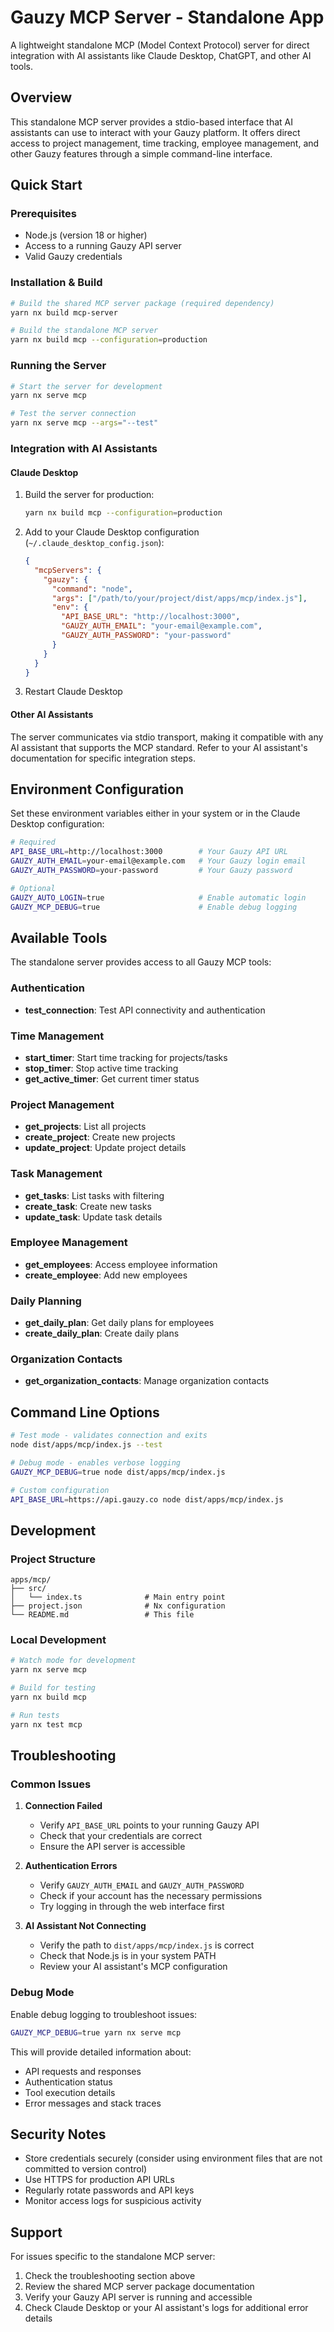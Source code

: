 # Gauzy MCP Server - Standalone App

A lightweight standalone MCP (Model Context Protocol) server for direct integration with AI assistants like Claude Desktop, ChatGPT, and other AI tools.

## Overview

This standalone MCP server provides a stdio-based interface that AI assistants can use to interact with your Gauzy platform. It offers direct access to project management, time tracking, employee management, and other Gauzy features through a simple command-line interface.

## Quick Start

### Prerequisites

- Node.js (version 18 or higher)
- Access to a running Gauzy API server
- Valid Gauzy credentials

### Installation & Build

```bash
# Build the shared MCP server package (required dependency)
yarn nx build mcp-server

# Build the standalone MCP server
yarn nx build mcp --configuration=production
```

### Running the Server

```bash
# Start the server for development
yarn nx serve mcp

# Test the server connection
yarn nx serve mcp --args="--test"
```

### Integration with AI Assistants

#### Claude Desktop

1. Build the server for production:
   ```bash
   yarn nx build mcp --configuration=production
   ```

2. Add to your Claude Desktop configuration (`~/.claude_desktop_config.json`):
   ```json
   {
     "mcpServers": {
       "gauzy": {
         "command": "node",
         "args": ["/path/to/your/project/dist/apps/mcp/index.js"],
         "env": {
           "API_BASE_URL": "http://localhost:3000",
           "GAUZY_AUTH_EMAIL": "your-email@example.com",
           "GAUZY_AUTH_PASSWORD": "your-password"
         }
       }
     }
   }
   ```

3. Restart Claude Desktop

#### Other AI Assistants

The server communicates via stdio transport, making it compatible with any AI assistant that supports the MCP standard. Refer to your AI assistant's documentation for specific integration steps.

## Environment Configuration

Set these environment variables either in your system or in the Claude Desktop configuration:

```bash
# Required
API_BASE_URL=http://localhost:3000        # Your Gauzy API URL
GAUZY_AUTH_EMAIL=your-email@example.com   # Your Gauzy login email
GAUZY_AUTH_PASSWORD=your-password         # Your Gauzy password

# Optional
GAUZY_AUTO_LOGIN=true                     # Enable automatic login
GAUZY_MCP_DEBUG=true                      # Enable debug logging
```

## Available Tools

The standalone server provides access to all Gauzy MCP tools:

### Authentication
- **test_connection**: Test API connectivity and authentication

### Time Management
- **start_timer**: Start time tracking for projects/tasks
- **stop_timer**: Stop active time tracking
- **get_active_timer**: Get current timer status

### Project Management
- **get_projects**: List all projects
- **create_project**: Create new projects
- **update_project**: Update project details

### Task Management
- **get_tasks**: List tasks with filtering
- **create_task**: Create new tasks
- **update_task**: Update task details

### Employee Management
- **get_employees**: Access employee information
- **create_employee**: Add new employees

### Daily Planning  
- **get_daily_plan**: Get daily plans for employees
- **create_daily_plan**: Create daily plans

### Organization Contacts
- **get_organization_contacts**: Manage organization contacts

## Command Line Options

```bash
# Test mode - validates connection and exits
node dist/apps/mcp/index.js --test

# Debug mode - enables verbose logging
GAUZY_MCP_DEBUG=true node dist/apps/mcp/index.js

# Custom configuration
API_BASE_URL=https://api.gauzy.co node dist/apps/mcp/index.js
```

## Development

### Project Structure

```
apps/mcp/
├── src/
│   └── index.ts              # Main entry point
├── project.json              # Nx configuration
└── README.md                 # This file
```

### Local Development

```bash
# Watch mode for development
yarn nx serve mcp

# Build for testing
yarn nx build mcp

# Run tests
yarn nx test mcp
```

## Troubleshooting

### Common Issues

1. **Connection Failed**
   - Verify `API_BASE_URL` points to your running Gauzy API
   - Check that your credentials are correct
   - Ensure the API server is accessible

2. **Authentication Errors**
   - Verify `GAUZY_AUTH_EMAIL` and `GAUZY_AUTH_PASSWORD`
   - Check if your account has the necessary permissions
   - Try logging in through the web interface first

3. **AI Assistant Not Connecting**
   - Verify the path to `dist/apps/mcp/index.js` is correct
   - Check that Node.js is in your system PATH
   - Review your AI assistant's MCP configuration

### Debug Mode

Enable debug logging to troubleshoot issues:

```bash
GAUZY_MCP_DEBUG=true yarn nx serve mcp
```

This will provide detailed information about:
- API requests and responses  
- Authentication status
- Tool execution details
- Error messages and stack traces

## Security Notes

- Store credentials securely (consider using environment files that are not committed to version control)
- Use HTTPS for production API URLs
- Regularly rotate passwords and API keys
- Monitor access logs for suspicious activity

## Support

For issues specific to the standalone MCP server:
1. Check the troubleshooting section above
2. Review the shared MCP server package documentation
3. Verify your Gauzy API server is running and accessible
4. Check Claude Desktop or your AI assistant's logs for additional error details